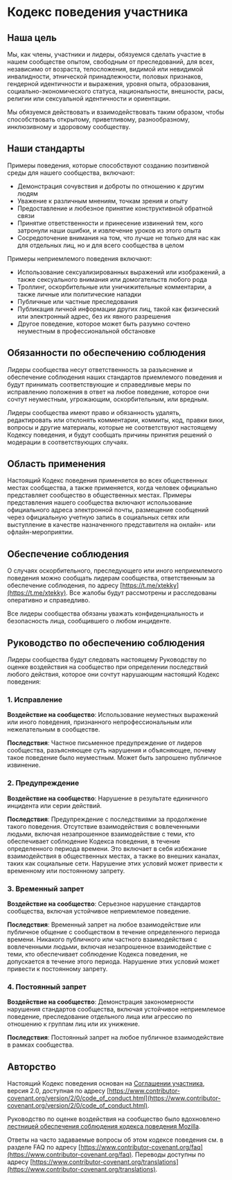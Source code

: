 # Кодекс поведения участника

## Наша цель

Мы, как члены, участники и лидеры, обязуемся сделать участие в нашем сообществе
опытом, свободным от преследований, для всех, независимо от возраста, телосложения,
видимой или невидимой инвалидности, этнической принадлежности, половых признаков, гендерной
идентичности и выражения, уровня опыта, образования, социально-экономического статуса,
национальности, внешности, расы, религии или сексуальной идентичности
и ориентации.

Мы обязуемся действовать и взаимодействовать таким образом, чтобы способствовать открытому, приветливому,
разнообразному, инклюзивному и здоровому сообществу.

## Наши стандарты

Примеры поведения, которые способствуют созданию позитивной среды для нашего
сообщества, включают:

*   Демонстрация сочувствия и доброты по отношению к другим людям
*   Уважение к различным мнениям, точкам зрения и опыту
*   Предоставление и любезное принятие конструктивной обратной связи
*   Принятие ответственности и принесение извинений тем, кого затронули наши ошибки,
    и извлечение уроков из этого опыта
*   Сосредоточение внимания на том, что лучше не только для нас как для отдельных лиц, но и для
    всего сообщества в целом

Примеры неприемлемого поведения включают:

*   Использование сексуализированных выражений или изображений, а также сексуального внимания или
    домогательств любого рода
*   Троллинг, оскорбительные или уничижительные комментарии, а также личные или политические нападки
*   Публичные или частные преследования
*   Публикация личной информации других лиц, такой как физический или электронный адрес,
    без их явного разрешения
*   Другое поведение, которое может быть разумно сочтено неуместным в
    профессиональной обстановке

## Обязанности по обеспечению соблюдения

Лидеры сообщества несут ответственность за разъяснение и обеспечение соблюдения наших стандартов
приемлемого поведения и будут принимать соответствующие и справедливые меры по исправлению положения в
ответ на любое поведение, которое они сочтут неуместным, угрожающим, оскорбительным,
или вредным.

Лидеры сообщества имеют право и обязанность удалять, редактировать или отклонять
комментарии, коммиты, код, правки вики, вопросы и другие материалы, которые
не соответствуют настоящему Кодексу поведения, и будут сообщать причины принятия решений о модерации
в соответствующих случаях.

## Область применения

Настоящий Кодекс поведения применяется во всех общественных местах сообщества, а также применяется, когда
человек официально представляет сообщество в общественных местах.
Примеры представления нашего сообщества включают использование официального адреса электронной почты,
размещение сообщений через официальную учетную запись в социальных сетях или выступление в качестве назначенного
представителя на онлайн- или офлайн-мероприятии.

## Обеспечение соблюдения

О случаях оскорбительного, преследующего или иного неприемлемого поведения можно
сообщать лидерам сообщества, ответственным за обеспечение соблюдения, по адресу
[https://t.me/xtekky](https://t.me/xtekky).
Все жалобы будут рассмотрены и расследованы оперативно и справедливо.

Все лидеры сообщества обязаны уважать конфиденциальность и безопасность
лица, сообщившего о любом инциденте.

## Руководство по обеспечению соблюдения

Лидеры сообщества будут следовать настоящему Руководству по оценке воздействия на сообщество при определении
последствий любого действия, которое они сочтут нарушающим настоящий Кодекс поведения:

### 1. Исправление

**Воздействие на сообщество**: Использование неуместных выражений или иного поведения, признанного
непрофессиональным или нежелательным в сообществе.

**Последствия**: Частное письменное предупреждение от лидеров сообщества, разъясняющее
суть нарушения и объясняющее, почему такое поведение было неуместным. Может быть запрошено публичное извинение.

### 2. Предупреждение

**Воздействие на сообщество**: Нарушение в результате единичного инцидента или серии
действий.

**Последствия**: Предупреждение с последствиями за продолжение такого поведения. Отсутствие
взаимодействия с вовлеченными людьми, включая незапрошенное взаимодействие с
теми, кто обеспечивает соблюдение Кодекса поведения, в течение определенного периода времени. Это
включает в себя избежание взаимодействия в общественных местах, а также во внешних каналах,
таких как социальные сети. Нарушение этих условий может привести к временному или
постоянному запрету.

### 3. Временный запрет

**Воздействие на сообщество**: Серьезное нарушение стандартов сообщества, включая
устойчивое неприемлемое поведение.

**Последствия**: Временный запрет на любое взаимодействие или публичное
общение с сообществом в течение определенного периода времени. Никакого публичного или
частного взаимодействия с вовлеченными людьми, включая незапрошенное взаимодействие
с теми, кто обеспечивает соблюдение Кодекса поведения, не допускается в течение этого периода.
Нарушение этих условий может привести к постоянному запрету.

### 4. Постоянный запрет

**Воздействие на сообщество**: Демонстрация закономерности нарушения стандартов сообщества,
включая устойчивое неприемлемое поведение, преследование
отдельного лица или агрессию по отношению к группам лиц или их унижение.

**Последствия**: Постоянный запрет на любое публичное взаимодействие в рамках
сообщества.

## Авторство

Настоящий Кодекс поведения основан на [Соглашении участника][homepage],
версия 2.0, доступная по адресу
[https://www.contributor-covenant.org/version/2/0/code_of_conduct.html](https://www.contributor-covenant.org/version/2/0/code_of_conduct.html).

Руководство по оценке воздействия на сообщество было вдохновлено [лестницей обеспечения соблюдения кодекса поведения Mozilla](https://github.com/mozilla/diversity).

[homepage]: [https://www.contributor-covenant.org](https://www.contributor-covenant.org)

Ответы на часто задаваемые вопросы об этом кодексе поведения см. в разделе FAQ по адресу
[https://www.contributor-covenant.org/faq](https://www.contributor-covenant.org/faq). Переводы доступны по адресу
[https://www.contributor-covenant.org/translations](https://www.contributor-covenant.org/translations).